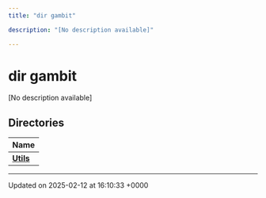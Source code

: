 ```yaml
---
title: "dir gambit"

description: "[No description available]"

---
```


# dir gambit

[No description available]

## Directories

| Name           |
| -------------- |
| **[Utils](/documentation/code/files/dir_a9592adb22efbfc3d64dca41f7e7791e/#dir-utils)**  |






-------------------------------

Updated on 2025-02-12 at 16:10:33 +0000

